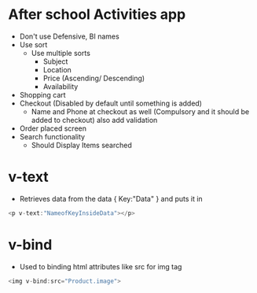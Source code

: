 #  After school Activities app
- Don't use Defensive, BI names
- Use sort
	- Use multiple sorts 
		- Subject
		- Location
		- Price (Ascending/ Descending)
		- Availability
- Shopping cart 
- Checkout (Disabled by default until something is added)
	- Name and Phone at checkout as well (Compulsory and it should be added to checkout) also add validation
- Order placed screen 
- Search functionality 
	- Should Display Items searched

# v-text
- Retrieves data from the data { Key:"Data"  } and puts it in 
```javascript
<p v-text:"NameofKeyInsideData"></p>
```

# v-bind
- Used to binding html attributes like src for img tag
```javascript
<img v-bind:src="Product.image">
```